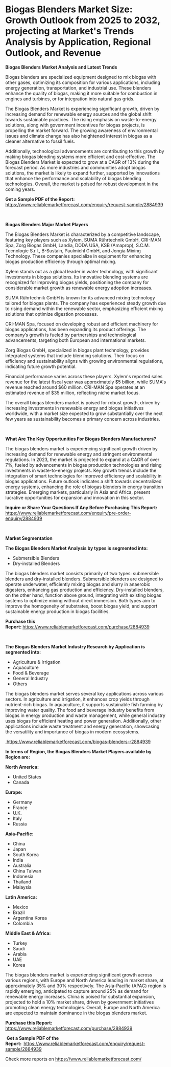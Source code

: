 <p><h1>Biogas Blenders Market Size: Growth Outlook from 2025 to 2032, projecting at Market's Trends Analysis by Application, Regional Outlook, and Revenue</h1></p><p><strong>Biogas Blenders Market Analysis and Latest Trends</strong></p>
<p><p>Biogas blenders are specialized equipment designed to mix biogas with other gases, optimizing its composition for various applications, including energy generation, transportation, and industrial use. These blenders enhance the quality of biogas, making it more suitable for combustion in engines and turbines, or for integration into natural gas grids.</p><p>The Biogas Blenders Market is experiencing significant growth, driven by increasing demand for renewable energy sources and the global shift towards sustainable practices. The rising emphasis on waste-to-energy solutions, along with government incentives for biogas projects, is propelling the market forward. The growing awareness of environmental issues and climate change has also heightened interest in biogas as a cleaner alternative to fossil fuels.</p><p>Additionally, technological advancements are contributing to this growth by making biogas blending systems more efficient and cost-effective. The Biogas Blenders Market is expected to grow at a CAGR of 13% during the forecast period. As more industries and communities adopt biogas solutions, the market is likely to expand further, supported by innovations that enhance the performance and scalability of biogas blending technologies. Overall, the market is poised for robust development in the coming years.</p></p>
<p><strong>Get a Sample PDF of the Report:&nbsp;</strong> <a href="https://www.reliablemarketforecast.com/enquiry/request-sample/2884939?utm_campaign=2333&utm_medium=2&utm_source=Github&utm_content=ia&utm_term=13032025&utm_id=biogas-blenders">https://www.reliablemarketforecast.com/enquiry/request-sample/2884939</a></p>
<p>&nbsp;</p>
<p><strong>Biogas Blenders Major Market Players</strong></p>
<p><p>The Biogas Blenders Market is characterized by a competitive landscape, featuring key players such as Xylem, SUMA Rührtechnik GmbH, CRI-MAN Spa, Zorg Biogas GmbH, Landia, DODA USA, KSB (Amaprop), S.C.M. Tecnologie S.r.l., B-Sustain, Paulmichl GmbH, and Jongia Mixing Technology. These companies specialize in equipment for enhancing biogas production efficiency through optimal mixing.</p><p>Xylem stands out as a global leader in water technology, with significant investments in biogas solutions. Its innovative blending systems are recognized for improving biogas yields, positioning the company for considerable market growth as renewable energy adoption increases.</p><p>SUMA Rührtechnik GmbH is known for its advanced mixing technology tailored for biogas plants. The company has experienced steady growth due to rising demand within the renewable sector, emphasizing efficient mixing solutions that optimize digestion processes. </p><p>CRI-MAN Spa, focused on developing robust and efficient machinery for biogas applications, has been expanding its product offerings. The company’s growth is fueled by partnerships and technological advancements, targeting both European and international markets.</p><p>Zorg Biogas GmbH, specialized in biogas plant technology, provides integrated systems that include blending solutions. Their focus on efficiency and sustainability aligns with growing environmental regulations, indicating future growth potential.</p><p>Financial performance varies across these players. Xylem's reported sales revenue for the latest fiscal year was approximately $5 billion, while SUMA's revenue reached around $60 million. CRI-MAN Spa operates at an estimated revenue of $35 million, reflecting niche market focus.</p><p>The overall biogas blenders market is poised for robust growth, driven by increasing investments in renewable energy and biogas initiatives worldwide, with a market size expected to grow substantially over the next few years as sustainability becomes a primary concern across industries.</p></p>
<p>&nbsp;</p>
<p><strong>What Are The Key Opportunities For Biogas Blenders Manufacturers?</strong></p>
<p><p>The biogas blenders market is experiencing significant growth driven by increasing demand for renewable energy and stringent environmental regulations. In 2023, the market is projected to expand at a CAGR of over 7%, fueled by advancements in biogas production technologies and rising investments in waste-to-energy projects. Key growth trends include the integration of smart technologies for improved efficiency and scalability in biogas applications. Future outlook indicates a shift towards decentralized energy systems, enhancing the role of biogas blenders in energy transition strategies. Emerging markets, particularly in Asia and Africa, present lucrative opportunities for expansion and innovation in this sector.</p></p>
<p><strong>Inquire or Share Your Questions If Any Before Purchasing This Report:</strong> <a href="https://www.reliablemarketforecast.com/enquiry/pre-order-enquiry/2884939?utm_campaign=2333&utm_medium=2&utm_source=Github&utm_content=ia&utm_term=13032025&utm_id=biogas-blenders">https://www.reliablemarketforecast.com/enquiry/pre-order-enquiry/2884939</a></p>
<p>&nbsp;</p>
<p><strong>Market Segmentation</strong></p>
<p><strong>The Biogas Blenders Market Analysis by types is segmented into:</strong></p>
<p><ul><li>Submersible Blenders</li><li>Dry-installed Blenders</li></ul></p>
<p><p>The biogas blenders market consists primarily of two types: submersible blenders and dry-installed blenders. Submersible blenders are designed to operate underwater, efficiently mixing biogas and slurry in anaerobic digesters, enhancing gas production and efficiency. Dry-installed blenders, on the other hand, function above ground, integrating with existing biogas systems to optimize mixing without direct immersion. Both types aim to improve the homogeneity of substrates, boost biogas yield, and support sustainable energy production in biogas facilities.</p></p>
<p><strong>Purchase this Report:&nbsp;</strong><a href="https://www.reliablemarketforecast.com/purchase/2884939?utm_campaign=2333&utm_medium=2&utm_source=Github&utm_content=ia&utm_term=13032025&utm_id=biogas-blenders">https://www.reliablemarketforecast.com/purchase/2884939</a></p>
<p>&nbsp;</p>
<p><strong>The Biogas Blenders Market Industry Research by Application is segmented into:</strong></p>
<p><ul><li>Agriculture & Irrigation</li><li>Aquaculture</li><li>Food & Beverage</li><li>General Industry</li><li>Others</li></ul></p>
<p><p>The biogas blenders market serves several key applications across various sectors. In agriculture and irrigation, it enhances crop yields through nutrient-rich biogas. In aquaculture, it supports sustainable fish farming by improving water quality. The food and beverage industry benefits from biogas in energy production and waste management, while general industry uses biogas for efficient heating and power generation. Additionally, other applications include waste treatment and energy generation, showcasing the versatility and importance of biogas in modern ecosystems.</p></p>
<p><a href="https://www.reliablemarketforecast.com/biogas-blenders-r2884939?utm_campaign=2333&utm_medium=2&utm_source=Github&utm_content=ia&utm_term=13032025&utm_id=biogas-blenders">&nbsp;https://www.reliablemarketforecast.com/biogas-blenders-r2884939</a></p>
<p><strong>In terms of Region, the Biogas Blenders Market Players available by Region are:</strong></p>
<p>
    <p> <strong> North America: </strong>
        <ul>
            <li>United States</li>
            <li>Canada</li>
        </ul>
        </p> 
    <p> <strong> Europe: </strong>
        <ul>
            <li>Germany</li>
            <li>France</li>
            <li>U.K.</li>
            <li>Italy</li>
            <li>Russia</li>
        </ul>
        </p> 
    <p> <strong> Asia-Pacific: </strong>
        <ul>
            <li>China</li>
            <li>Japan</li>
            <li>South Korea</li>
            <li>India</li>
            <li>Australia</li>
            <li>China Taiwan</li>
            <li>Indonesia</li>
            <li>Thailand</li>
            <li>Malaysia</li>
        </ul>
        </p> 
    <p> <strong> Latin America: </strong>
        <ul>
            <li>Mexico</li>
            <li>Brazil</li>
            <li>Argentina Korea</li>
            <li>Colombia</li>
        </ul>
        </p> 
    <p> <strong> Middle East & Africa: </strong>
        <ul>
            <li>Turkey</li>
            <li>Saudi</li>
            <li>Arabia</li>
            <li>UAE</li>
            <li>Korea</li>
        </ul>
    </p>
    </p>
<p><p>The biogas blenders market is experiencing significant growth across various regions, with Europe and North America leading in market share, at approximately 35% and 30% respectively. The Asia-Pacific (APAC) region is rapidly emerging, anticipated to capture around 25% as demand for renewable energy increases. China is poised for substantial expansion, projected to hold a 10% market share, driven by government initiatives promoting clean energy technologies. Overall, Europe and North America are expected to maintain dominance in the biogas blenders market.</p></p>
<p><strong>Purchase this Report: </strong><a href="https://www.reliablemarketforecast.com/purchase/2884939?utm_campaign=2333&utm_medium=2&utm_source=Github&utm_content=ia&utm_term=13032025&utm_id=biogas-blenders">https://www.reliablemarketforecast.com/purchase/2884939</a></p>
<p>&nbsp;<strong>Get a Sample PDF of the Report:&nbsp;&nbsp;</strong><a href="https://www.reliablemarketforecast.com/enquiry/request-sample/2884939?utm_campaign=2333&utm_medium=2&utm_source=Github&utm_content=ia&utm_term=13032025&utm_id=biogas-blenders">https://www.reliablemarketforecast.com/enquiry/request-sample/2884939</a></p>
<p><strong></strong></p>
<p>Check more reports on <a href="https://www.reliablemarketforecast.com/?utm_campaign=2333&utm_medium=2&utm_source=Github&utm_content=ia&utm_term=13032025&utm_id=biogas-blenders">https://www.reliablemarketforecast.com/</a></p>